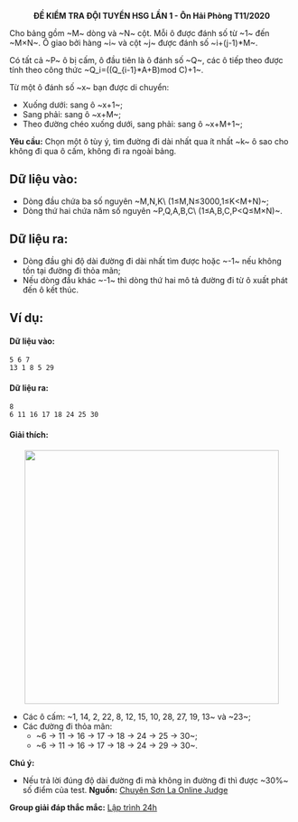**<center>ĐỀ KIỂM TRA ĐỘI TUYỂN HSG LẦN 1 - Ôn Hải Phòng T11/2020</center>**

Cho bảng gồm ~M~ dòng và ~N~ cột. Mỗi ô được đánh số từ ~1~ đến ~M×N~. Ô giao bởi hàng ~i~ và cột ~j~ được đánh số ~i+(j-1)*M~.

Có tất cả ~P~ ô bị cấm, ô đầu tiên là ô đánh số ~Q~, các ô tiếp theo được tính theo công thức ~Q_i=((Q_{i-1}*A+B)mod C)+1~.

Từ một ô đánh số ~x~ bạn được di chuyển:
- Xuống dưới: sang ô ~x+1~;
- Sang phải: sang ô ~x+M~;
- Theo đường chéo xuống dưới, sang phải: sang ô ~x+M+1~;

**Yêu cầu:** Chọn một ô tùy ý, tìm đường đi dài nhất qua ít nhất ~k~ ô sao cho không đi qua ô cấm, không đi ra ngoài bảng.

## Dữ liệu vào:
- Dòng đầu chứa ba số nguyên ~M,N,K\ (1≤M,N≤3000,1≤K<M+N)~;
- Dòng thứ hai chứa năm số nguyên ~P,Q,A,B,C\ (1≤A,B,C,P<Q≤M×N)~.

## Dữ liệu ra:
- Dòng đầu ghi độ dài đường đi dài nhất tìm được hoặc ~-1~ nếu không tồn tại đường đi thỏa mãn;
- Nếu dòng đầu khác ~-1~ thì dòng thứ hai mô tả đường đi từ ô xuất phát đến ô kết thúc.

## Ví dụ:
#### Dữ liệu vào:
```
5 6 7
13 1 8 5 29
```

#### Dữ liệu ra:
```
8
6 11 16 17 18 24 25 30
```

#### Giải thích:
<center><img src="/images/problems/1344/DMAZE.svg" width="450px" /></center>

- Các ô cấm: ~1, 14, 2, 22, 8, 12, 15, 10, 28, 27, 19, 13~ và ~23~;
- Các đường đi thỏa mãn:
    - ~6 → 11 → 16 → 17 → 18 → 24 → 25 → 30~;
    - ~6 → 11 → 16 → 17 → 18 → 24 → 29 → 30~.

**Chú ý:**
- Nếu trả lời đúng độ dài đường đi mà không in đường đi thì được ~30\%~ số điểm của test.
**Nguồn:** [Chuyên Sơn La Online Judge](http://csloj.ddns.net/)

**Group giải đáp thắc mắc:** [Lập trình 24h](https://www.facebook.com/groups/1386904321519984)